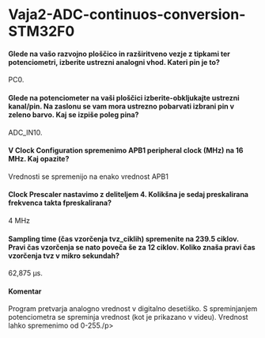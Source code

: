 # Vaja2-ADC-continuos-conversion-STM32F0
<h4> Glede na vašo razvojno ploščico in razširitveno vezje z tipkami ter potenciometri, izberite ustrezni analogni vhod. Kateri pin je to?  </h4>
<p> PC0. </p>
<h4> Glede na potenciometer na vaši ploščici izberite-obkljukajte ustrezni kanal/pin. Na zaslonu se vam mora ustrezno pobarvati izbrani pin v zeleno barvo. Kaj se izpiše poleg pina? </h4>
<p> ADC_IN10. </p>
<h4> V Clock Configuration spremenimo APB1 peripheral clock (MHz) na 16 MHz. Kaj opazite? </h4>
<p> Vrednosti se spremenijo na enako vrednost APB1 </p>
<h4> Clock Prescaler nastavimo z deliteljem 4. Kolikšna je sedaj preskalirana frekvenca takta fpreskalirana?</h4>
<p> 4 MHz</p>
<h4>Sampling time (čas vzorčenja tvz_ciklih) spremenite na 239.5 ciklov. Pravi čas vzorčenja se nato poveča še za 12 ciklov. Koliko znaša pravi čas vzorčenja tvz v mikro sekundah?</h4>
<p>62,875 µs.</p>

<h4> Komentar </h4>
<p>Program pretvarja analogno vrednost v digitalno desetiško. S spreminjanjem potenciometra se spreminja vrednost (kot je prikazano v videu). Vrednost lahko spremenimo od 0-255./p>

